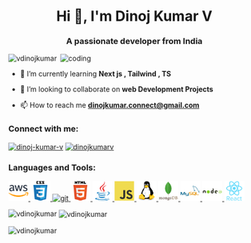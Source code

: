 <h1 align="center">Hi 👋, I'm Dinoj Kumar V</h1>
<h3 align="center">A passionate developer from India</h3>

<img align="right" alt="coding" width="400" src="https://media4.giphy.com/media/Y4ak9Ki2GZCbJxAnJD/giphy.gif?cid=ecf05e4714h6dom4i3i62u1tmvkv02vpquh2z6dqiynzo5vu&ep=v1_gifs_search&rid=giphy.gif&ct=g" />

<p align="left"> <img src="https://komarev.com/ghpvc/?username=vdinojkumar&label=Profile%20views&color=0e75b6&style=flat" alt="vdinojkumar" /> </p>

- 🌱 I’m currently learning **Next js , Tailwind , TS**

- 👯 I’m looking to collaborate on **web Development Projects**

- 📫 How to reach me **dinojkumar.connect@gmail.com**

<h3 align="left">Connect with me:</h3>
<p align="left">
<a href="https://linkedin.com/in/dinoj-kumar-v" target="blank"><img align="center" src="https://raw.githubusercontent.com/rahuldkjain/github-profile-readme-generator/master/src/images/icons/Social/linked-in-alt.svg" alt="dinoj-kumar-v" height="30" width="40" /></a>
<a href="https://www.leetcode.com/dinojkumarv" target="blank"><img align="center" src="https://raw.githubusercontent.com/rahuldkjain/github-profile-readme-generator/master/src/images/icons/Social/leet-code.svg" alt="dinojkumarv" height="30" width="40" /></a>
</p>

<h3 align="left">Languages and Tools:</h3>
<p align="left"> <a href="https://aws.amazon.com" target="_blank" rel="noreferrer"> <img src="https://raw.githubusercontent.com/devicons/devicon/master/icons/amazonwebservices/amazonwebservices-original-wordmark.svg" alt="aws" width="40" height="40"/> </a> <a href="https://www.w3schools.com/css/" target="_blank" rel="noreferrer"> <img src="https://raw.githubusercontent.com/devicons/devicon/master/icons/css3/css3-original-wordmark.svg" alt="css3" width="40" height="40"/> </a> <a href="https://git-scm.com/" target="_blank" rel="noreferrer"> <img src="https://www.vectorlogo.zone/logos/git-scm/git-scm-icon.svg" alt="git" width="40" height="40"/> </a> <a href="https://www.w3.org/html/" target="_blank" rel="noreferrer"> <img src="https://raw.githubusercontent.com/devicons/devicon/master/icons/html5/html5-original-wordmark.svg" alt="html5" width="40" height="40"/> </a> <a href="https://www.java.com" target="_blank" rel="noreferrer"> <img src="https://raw.githubusercontent.com/devicons/devicon/master/icons/java/java-original.svg" alt="java" width="40" height="40"/> </a> <a href="https://developer.mozilla.org/en-US/docs/Web/JavaScript" target="_blank" rel="noreferrer"> <img src="https://raw.githubusercontent.com/devicons/devicon/master/icons/javascript/javascript-original.svg" alt="javascript" width="40" height="40"/> </a> <a href="https://www.linux.org/" target="_blank" rel="noreferrer"> <img src="https://raw.githubusercontent.com/devicons/devicon/master/icons/linux/linux-original.svg" alt="linux" width="40" height="40"/> </a> <a href="https://www.mongodb.com/" target="_blank" rel="noreferrer"> <img src="https://raw.githubusercontent.com/devicons/devicon/master/icons/mongodb/mongodb-original-wordmark.svg" alt="mongodb" width="40" height="40"/> </a> <a href="https://www.mysql.com/" target="_blank" rel="noreferrer"> <img src="https://raw.githubusercontent.com/devicons/devicon/master/icons/mysql/mysql-original-wordmark.svg" alt="mysql" width="40" height="40"/> </a> <a href="https://nodejs.org" target="_blank" rel="noreferrer"> <img src="https://raw.githubusercontent.com/devicons/devicon/master/icons/nodejs/nodejs-original-wordmark.svg" alt="nodejs" width="40" height="40"/> </a> <a href="https://reactjs.org/" target="_blank" rel="noreferrer"> <img src="https://raw.githubusercontent.com/devicons/devicon/master/icons/react/react-original-wordmark.svg" alt="react" width="40" height="40"/> </a> </p>

<p><img align="left" src="https://github-readme-stats.vercel.app/api/top-langs?username=vdinojkumar&show_icons=true&locale=en&layout=compact" alt="vdinojkumar" /></p>

<p>&nbsp;<img align="center" src="https://github-readme-stats.vercel.app/api?username=vdinojkumar&show_icons=true&locale=en" alt="vdinojkumar" /></p>

<p><img align="center" src="https://github-readme-streak-stats.herokuapp.com/?user=vdinojkumar&" alt="vdinojkumar" /></p>

